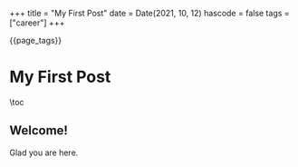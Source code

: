 +++
title = "My First Post"
date = Date(2021, 10, 12)
hascode = false
tags = ["career"]
+++

{{page_tags}}

# My First Post

\toc

## Welcome!

Glad you are here.
